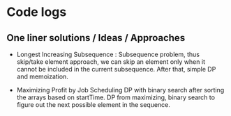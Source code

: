# Code logs

## One liner solutions / Ideas / Approaches

- Longest Increasing Subsequence : 
    Subsequence problem, thus skip/take element approach, we can skip an element only
    when it cannot be included in the current subsequence.
    After that, simple DP and memoization.

- Maximizing Profit by Job Scheduling
    DP with binary search after sorting the arrays based on startTime.
    DP from maximizing, binary search to figure out the next possible element in the sequence.


